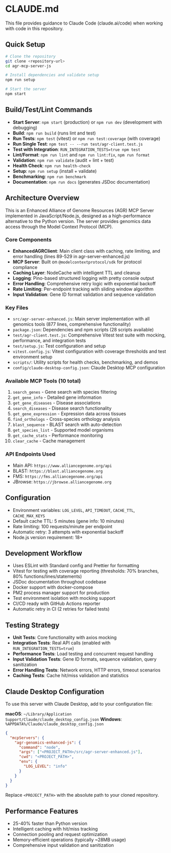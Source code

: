 # CLAUDE.md

This file provides guidance to Claude Code (claude.ai/code) when working with code in this repository.

## Quick Setup
```bash
# Clone the repository
git clone <repository-url>
cd agr-mcp-server-js

# Install dependencies and validate setup
npm run setup

# Start the server
npm start
```

## Build/Test/Lint Commands
- **Start Server**: `npm start` (production) or `npm run dev` (development with debugging)
- **Build**: `npm run build` (runs lint and test)
- **Run Tests**: `npm test` (vitest) or `npm run test:coverage` (with coverage)
- **Run Single Test**: `npm test -- --run test/agr-client.test.js`
- **Test with Integration**: `RUN_INTEGRATION_TESTS=true npm test`
- **Lint/Format**: `npm run lint` and `npm run lint:fix`, `npm run format`
- **Validation**: `npm run validate` (audit + lint + test)
- **Health Check**: `npm run health-check`
- **Setup**: `npm run setup` (install + validate)
- **Benchmarking**: `npm run benchmark`
- **Documentation**: `npm run docs` (generates JSDoc documentation)

## Architecture Overview
This is an Enhanced Alliance of Genome Resources (AGR) MCP Server implemented in JavaScript/Node.js, designed as a high-performance alternative to the Python version. The server provides genomics data access through the Model Context Protocol (MCP).

### Core Components
- **EnhancedAGRClient**: Main client class with caching, rate limiting, and error handling (lines 89-529 in agr-server-enhanced.js)
- **MCP Server**: Built on `@modelcontextprotocol/sdk` for protocol compliance
- **Caching Layer**: NodeCache with intelligent TTL and cleanup
- **Logging**: Pino-based structured logging with pretty console output
- **Error Handling**: Comprehensive retry logic with exponential backoff
- **Rate Limiting**: Per-endpoint tracking with sliding window algorithm
- **Input Validation**: Gene ID format validation and sequence validation

### Key Files
- `src/agr-server-enhanced.js`: Main server implementation with all genomics tools (877 lines, comprehensive functionality)
- `package.json`: Dependencies and npm scripts (28 scripts available)
- `test/agr-client.test.js`: Comprehensive Vitest test suite with mocking, performance, and integration tests
- `test/setup.js`: Test configuration and setup
- `vitest.config.js`: Vitest configuration with coverage thresholds and test environment setup
- `scripts/`: Utility scripts for health checks, benchmarking, and demos
- `config/claude-desktop-config.json`: Claude Desktop MCP configuration

### Available MCP Tools (10 total)
1. `search_genes` - Gene search with species filtering
2. `get_gene_info` - Detailed gene information
3. `get_gene_diseases` - Disease associations
4. `search_diseases` - Disease search functionality
5. `get_gene_expression` - Expression data across tissues
6. `find_orthologs` - Cross-species orthology analysis
7. `blast_sequence` - BLAST search with auto-detection
8. `get_species_list` - Supported model organisms
9. `get_cache_stats` - Performance monitoring
10. `clear_cache` - Cache management

### API Endpoints Used
- Main API: `https://www.alliancegenome.org/api`
- BLAST: `https://blast.alliancegenome.org`
- FMS: `https://fms.alliancegenome.org/api`
- JBrowse: `https://jbrowse.alliancegenome.org`

## Configuration
- Environment variables: `LOG_LEVEL`, `API_TIMEOUT`, `CACHE_TTL`, `CACHE_MAX_KEYS`
- Default cache TTL: 5 minutes (gene info: 10 minutes)
- Rate limiting: 100 requests/minute per endpoint
- Automatic retry: 3 attempts with exponential backoff
- Node.js version requirement: 18+

## Development Workflow
- Uses ESLint with Standard config and Prettier for formatting
- Vitest for testing with coverage reporting (thresholds: 70% branches, 80% functions/lines/statements)
- JSDoc documentation throughout codebase
- Docker support with docker-compose
- PM2 process manager support for production
- Test environment isolation with mocking support
- CI/CD ready with GitHub Actions reporter
- Automatic retry in CI (2 retries for failed tests)

## Testing Strategy
- **Unit Tests**: Core functionality with axios mocking
- **Integration Tests**: Real API calls (enabled with `RUN_INTEGRATION_TESTS=true`)
- **Performance Tests**: Load testing and concurrent request handling
- **Input Validation Tests**: Gene ID formats, sequence validation, query sanitization
- **Error Handling Tests**: Network errors, HTTP errors, timeout scenarios
- **Caching Tests**: Cache hit/miss validation and statistics

## Claude Desktop Configuration

To use this server with Claude Desktop, add to your configuration file:

**macOS**: `~/Library/Application Support/Claude/claude_desktop_config.json`
**Windows**: `%APPDATA%/Claude/claude_desktop_config.json`

```json
{
  "mcpServers": {
    "agr-genomics-enhanced-js": {
      "command": "node",
      "args": ["<PROJECT_PATH>/src/agr-server-enhanced.js"],
      "cwd": "<PROJECT_PATH>",
      "env": {
        "LOG_LEVEL": "info"
      }
    }
  }
}
```

Replace `<PROJECT_PATH>` with the absolute path to your cloned repository.

## Performance Features
- 25-40% faster than Python version
- Intelligent caching with hit/miss tracking
- Connection pooling and request optimization
- Memory-efficient operations (typically ~28MB usage)
- Comprehensive input validation and sanitization
